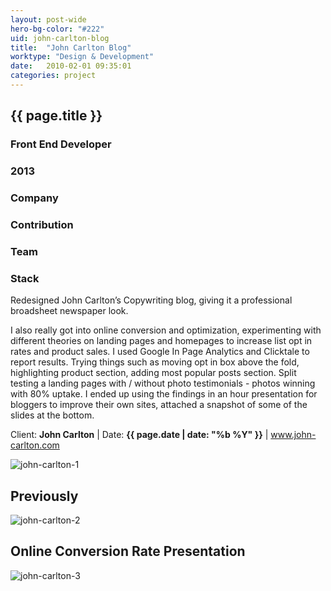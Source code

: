 ```yaml
---
layout: post-wide
hero-bg-color: "#222"
uid: john-carlton-blog
title:  "John Carlton Blog"
worktype: "Design & Development"
date:   2010-02-01 09:35:01
categories: project
---
```


<div class="project-description">
  <div class="row clearfix">
    <div class="col">
      <h2 class="project-title">{{ page.title }}</h2>
      <h3>Front End Developer</h3>
      <h3>2013</h3>
    </div>
    <div class="col">
      <h3>
        Company
      </h3>
      <p>
      </p>
    </div>
    <div class="col">
      <h3>Contribution</h3>
    </div>
    <div class="col">
      <h3>Team</h3>
      <p>
      </p>
      <h3>Stack</h3>
      <p>
      </p>
    </div>
  </div>
</div>

<p>
	Redesigned John Carlton’s Copywriting blog, giving it a professional broadsheet newspaper look.
</p>
<p>
  I also really got into online conversion and optimization, experimenting with different theories on landing pages and homepages to increase list opt in rates and product sales. I used Google In Page Analytics and Clicktale to report results.  Trying things such as moving opt in box above the fold, highlighting product section, adding most popular posts section. Split testing a landing pages with / without photo testimonials - photos winning with 80% uptake.
  I ended up using the findings in an hour presentation for bloggers to improve their own sites, attached a snapshot of some of the slides at the bottom.
</p>

<p class="meta">Client: <strong>John Carlton</strong> | Date: <strong>{{ page.date | date: "%b %Y" }}</strong> | <a href="http://www.john-carlton.com">www.john-carlton.com</a></p>

<div class="showcase">
	<img src="/img/john-carlton-blog/1.png" alt="john-carlton-1">
</div>
<h2>Previously</h2>
<div class="showcase">
	<img src="/img/john-carlton-blog/2.png" alt="john-carlton-2">
</div>
<h2>Online Conversion Rate Presentation</h2>
<div class="showcase">
  <img src="/img/john-carlton-blog/3.jpg" alt="john-carlton-3">
</div>